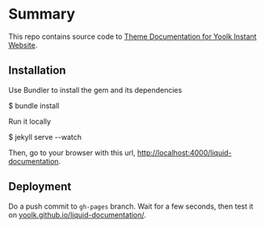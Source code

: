 Summary
=======

This repo contains source code to [Theme Documentation for Yoolk Instant Website](http://yoolk.github.io/liquid-documentation/).


## Installation

Use Bundler to install the gem and its dependencies

  $ bundle install

Run it locally

  $ jekyll serve --watch

Then, go to your browser with this url, [http://localhost:4000/liquid-documentation](http://localhost:4000/liquid-documentation).


## Deployment

  Do a push commit to `gh-pages` branch. Wait for a few seconds, then test it on [yoolk.github.io/liquid-documentation/](yoolk.github.io/liquid-documentation/).